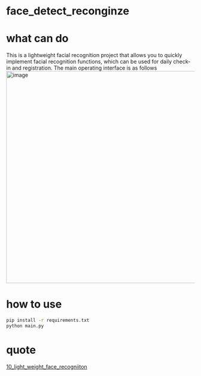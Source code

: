 # face_detect_reconginze

# what can do
This is a lightweight facial recognition project that allows you to quickly implement facial recognition functions, which can be used for daily check-in and registration.
The main operating interface is as follows
<img width="565" alt="image" src="https://github.com/user-attachments/assets/cbbf32f8-9dab-422e-b74b-a1abe18927af">


# how to use
```bash
pip install -r requirements.txt
python main.py
```

# quote
[10_light_weight_face_recogniiton](https://github.com/EllisHui/10_light_weight_face_recogniiton/tree/main)
